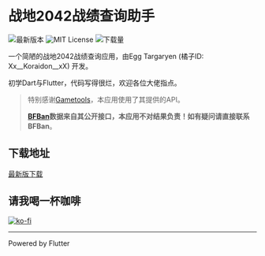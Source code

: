 # 战地2042战绩查询助手

![最新版本](https://img.shields.io/github/v/release/dzxrly/BF2042State2.0?style=for-the-badge) ![MIT License](https://img.shields.io/github/license/dzxrly/BF2042State2.0?style=for-the-badge) ![下载量](https://img.shields.io/github/downloads/dzxrly/BF2042State2.0/total?style=for-the-badge)

一个简陋的战地2042战绩查询应用，由Egg Targaryen (橘子ID: Xx__Koraidon__xX) 开发。

初学Dart与Flutter，代码写得很烂，欢迎各位大佬指点。

> 特别感谢[Gametools](https://gametools.network/)，本应用使用了其提供的API。
>
> **[BFBan](https://bfban.com/)数据来自其公开接口，本应用不对结果负责！如有疑问请直接联系BFBan**。

## 下载地址

[最新版下载](https://github.com/dzxrly/BF2042State2.0/releases/latest)

## 请我喝一杯咖啡

[![ko-fi](https://ko-fi.com/img/githubbutton_sm.svg)](https://ko-fi.com/F1F0PZH7X)

---

Powered by Flutter